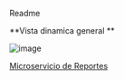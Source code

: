 Readme

**Vista dinamica general
**

![image](https://github.com/user-attachments/assets/9c44a672-90ab-4440-b5fa-6ad4798ee593)

[Microservicio de Reportes](./reportes/README.md)

